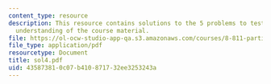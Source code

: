 ```yaml
---
content_type: resource
description: This resource contains solutions to the 5 problems to test the student's
  understanding of the course material.
file: https://ol-ocw-studio-app-qa.s3.amazonaws.com/courses/8-811-particle-physics-ii-fall-2005/435873810c07b410871732ee3253243a_sol4.pdf
file_type: application/pdf
resourcetype: Document
title: sol4.pdf
uid: 43587381-0c07-b410-8717-32ee3253243a
---
```

